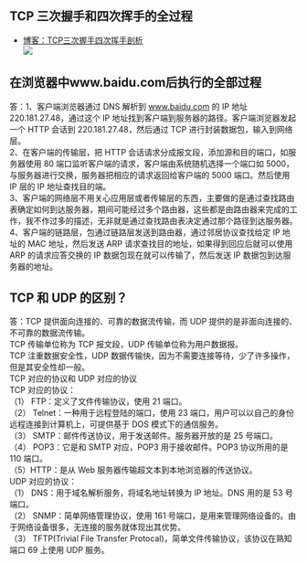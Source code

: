 ## TCP 三次握手和四次挥手的全过程   
* [博客：TCP三次握手四次挥手剖析](https://blog.csdn.net/tengxy_cloud/article/details/52329141)  
![](https://github.com/desiress/Learn-Notes/blob/master/docs/image/TCP%E7%8A%B6%E6%80%81%E8%A3%85%E6%8D%A2.jpg) 

## 在浏览器中www.baidu.com后执行的全部过程

答：1、客户端浏览器通过 DNS 解析到 www.baidu.com 的 IP 地址 220.181.27.48，通过这个 IP 地址找到客户端到服务器的路径。客户端浏览器发起一个 HTTP 会话到 220.181.27.48，然后通过 TCP 进行封装数据包，输入到网络层。  
2、在客户端的传输层，把 HTTP 会话请求分成报文段，添加源和目的端口，如服务器使用 80 端口监听客户端的请求，客户端由系统随机选择一个端口如 5000，与服务器进行交换，服务器把相应的请求返回给客户端的 5000 端口。然后使用 IP 层的 IP 地址查找目的端。  
3、客户端的网络层不用关心应用层或者传输层的东西，主要做的是通过查找路由表确定如何到达服务器，期间可能经过多个路由器，这些都是由路由器来完成的工作，我不作过多的描述，无非就是通过查找路由表决定通过那个路径到达服务器。  
4、客户端的链路层，包通过链路层发送到路由器，通过邻居协议查找给定 IP 地址的 MAC 地址，然后发送 ARP 请求查找目的地址，如果得到回应后就可以使用 ARP 的请求应答交换的 IP 数据包现在就可以传输了，然后发送 IP 数据包到达服务器的地址。  

## TCP 和 UDP 的区别？

答：TCP 提供面向连接的、可靠的数据流传输，而 UDP 提供的是非面向连接的、不可靠的数据流传输。  
TCP 传输单位称为 TCP 报文段，UDP 传输单位称为用户数据报。  
TCP 注重数据安全性，UDP 数据传输快，因为不需要连接等待，少了许多操作，但是其安全性却一般。  
TCP 对应的协议和 UDP 对应的协议  
TCP 对应的协议：  
（1） FTP：定义了文件传输协议，使用 21 端口。  
（2） Telnet：一种用于远程登陆的端口，使用 23 端口，用户可以以自己的身份远程连接到计算机上，可提供基于 DOS 模式下的通信服务。  
（3） SMTP：邮件传送协议，用于发送邮件。服务器开放的是 25 号端口。  
（4） POP3：它是和 SMTP 对应，POP3 用于接收邮件。POP3 协议所用的是 110 端口。  
（5）HTTP：是从 Web 服务器传输超文本到本地浏览器的传送协议。  
UDP 对应的协议：  
（1） DNS：用于域名解析服务，将域名地址转换为 IP 地址。DNS 用的是 53 号端口。  
（2） SNMP：简单网络管理协议，使用 161 号端口，是用来管理网络设备的。由于网络设备很多，无连接的服务就体现出其优势。  
（3） TFTP(Trivial File Transfer Protocal)，简单文件传输协议，该协议在熟知端口 69 上使用 UDP 服务。  
